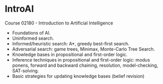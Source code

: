 # IntroAI
Course 02180 - Introduction to Artificial Intelligence

- Foundations of AI. 
- Uninformed search. 
- Informed/heuristic search: A*, greedy best-first search. 
- Adversarial search: game trees, Minimax, Monte-Carlo Tree Search. 
- Knowledge bases in propositional and first-order logic.
- Inference techniques in propositional and first-order logic: modus ponens, forward and backward chaining, resolution, model-checking, SAT-solving. 
- Basic strategies for updating knowledge bases (belief revision)
